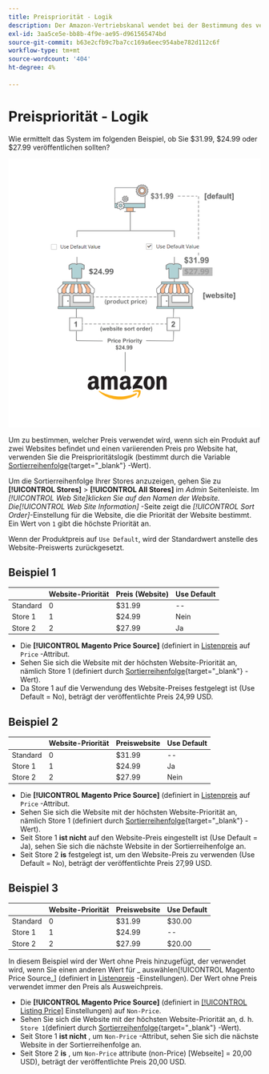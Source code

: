 ```yaml
---
title: Preispriorität - Logik
description: Der Amazon-Vertriebskanal wendet bei der Bestimmung des veröffentlichten Preises für eine Amazon-Auflistung eine Priorisierung an.
exl-id: 3aa5ce5e-bb8b-4f9e-ae95-d961565474bd
source-git-commit: b63e2cfb9c7ba7cc169a6eec954abe782d112c6f
workflow-type: tm+mt
source-wordcount: '404'
ht-degree: 4%

---
```


# Preispriorität - Logik

Wie ermittelt das System im folgenden Beispiel, ob Sie $31.99, $24.99 oder $27.99 veröffentlichen sollten?

![Umfang der Handelspreise](assets/amazon-price-scope.png)

Um zu bestimmen, welcher Preis verwendet wird, wenn sich ein Produkt auf zwei Websites befindet und einen variierenden Preis pro Website hat, verwenden Sie die Preisprioritätslogik (bestimmt durch die Variable [Sortierreihenfolge](https://docs.magento.com/user-guide/stores/stores-all-create-view.html){target="_blank"} -Wert).

Um die Sortierreihenfolge Ihrer Stores anzuzeigen, gehen Sie zu **[!UICONTROL Stores]** > **[!UICONTROL All Stores]** im _Admin_ Seitenleiste. Im _[!UICONTROL Web Site]_klicken Sie auf den Namen der Website. Die_[!UICONTROL Web Site Information]_ -Seite zeigt die _[!UICONTROL Sort Order]_-Einstellung für die Website, die die Priorität der Website bestimmt. Ein Wert von `1` gibt die höchste Priorität an.

Wenn der Produktpreis auf `Use Default`, wird der Standardwert anstelle des Website-Preiswerts zurückgesetzt.

## Beispiel 1

|  | Website-Priorität | Preis (Website) | Use Default |
|---|---|---|---|
| Standard | 0 | $31.99 | -- |
| Store 1 | 1 | $24.99 | Nein |
| Store 2 | 2 | $27.99 | Ja |

- Die **[!UICONTROL Magento Price Source]** (definiert in [Listenpreis](./listing-price.md) auf `Price` -Attribut.
- Sehen Sie sich die Website mit der höchsten Website-Priorität an, nämlich Store 1 (definiert durch [Sortierreihenfolge](https://docs.magento.com/user-guide/stores/stores-all-create-view.html){target="_blank"} -Wert).
- Da Store 1 auf die Verwendung des Website-Preises festgelegt ist (Use Default = No), beträgt der veröffentlichte Preis 24,99 USD.

## Beispiel 2

|  | Website-Priorität | Preiswebsite | Use Default |
|---|---|---|---|
| Standard | 0 | $31.99 | -- |
| Store 1 | 1 | $24.99 | Ja |
| Store 2 | 2 | $27.99 | Nein |

- Die **[!UICONTROL Magento Price Source]** (definiert in [Listenpreis](./listing-price.md) auf `Price` -Attribut.
- Sehen Sie sich die Website mit der höchsten Website-Priorität an, nämlich Store 1 (definiert durch [Sortierreihenfolge](https://docs.magento.com/user-guide/stores/stores-all-create-view.html){target="_blank"} -Wert).
- Seit Store 1 **ist nicht** auf den Website-Preis eingestellt ist (Use Default = Ja), sehen Sie sich die nächste Website in der Sortierreihenfolge an.
- Seit Store 2 **is** festgelegt ist, um den Website-Preis zu verwenden (Use Default = No), beträgt der veröffentlichte Preis 27,99 USD.

## Beispiel 3

|  | Website-Priorität | Preiswebsite | Use Default |
|---|---|---|---|
| Standard | 0 | $31.99 | $30.00 |
| Store 1 | 1 | $24.99 | -- |
| Store 2 | 2 | $27.99 | $20.00 |

In diesem Beispiel wird der Wert ohne Preis hinzugefügt, der verwendet wird, wenn Sie einen anderen Wert für _ auswählen[!UICONTROL Magento Price Source_] (definiert in [Listenpreis](./listing-price.md) -Einstellungen). Der Wert ohne Preis verwendet immer den Preis als Ausweichpreis.

- Die **[!UICONTROL Magento Price Source]** (definiert in [[!UICONTROL Listing Price]](./listing-price.md) Einstellungen) auf `Non-Price`.
- Sehen Sie sich die Website mit der höchsten Website-Priorität an, d. h. `Store 1`(definiert durch [Sortierreihenfolge](https://docs.magento.com/user-guide/stores/stores-all-create-view.html){target="_blank"} -Wert).
- Seit Store 1 **ist nicht** , um `Non-Price` -Attribut, sehen Sie sich die nächste Website in der Sortierreihenfolge an.
- Seit Store 2 **is** , um `Non-Price` attribute (non-Price) [Webseite] = 20,00 USD), beträgt der veröffentlichte Preis 20,00 USD.
